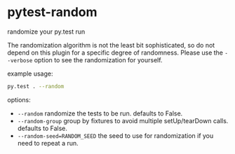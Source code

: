 pytest-random
=============

randomize your py.test run

The randomization algorithm is not the least bit sophisticated, so do not depend on this plugin for a specific degree of randomness. Please use the `--verbose` option to see the randomization for yourself.

example usage:

```bash
py.test . --random
```

options:

* `--random`            randomize the tests to be run. defaults to False.
* `--random-group`      group by fixtures to avoid multiple setUp/tearDown
                        calls. defaults to False.
* `--random-seed=RANDOM_SEED`
                        the seed to use for randomization if you need to
                        repeat a run.
